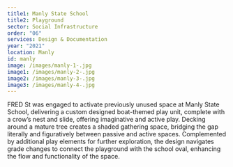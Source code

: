 ```yaml
---
title1: Manly State School
title2: Playground
sector: Social Infrastructure
order: "06"
services: Design & Documentation
year: "2021"
location: Manly
id: manly
image: /images/manly-1-.jpg
image1: /images/manly-2-.jpg
image2: /images/manly-3-.jpg
image3: /images/manly-4-.jpg
---
```

FRED St was engaged to activate previously unused space at Manly State School, delivering a custom designed boat-themed play unit, complete with a crow’s nest and slide, offering imaginative and active play. Decking around a mature tree creates a shaded gathering space, bridging the gap literally and figuratively between passive and active spaces. Complemented by additional play elements for further exploration, the design navigates grade changes to connect the playground with the school oval, enhancing the flow and functionality of the space.